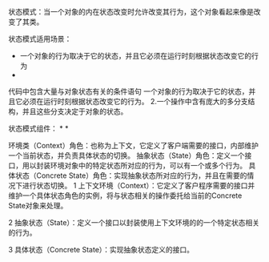 状态模式：当一个对象的内在状态改变时允许改变其行为，这个对象看起来像是改变了其类。

状态模式适用场景：
* 一个对象的行为取决于它的状态，并且它必须在运行时刻根据状态改变它的行为
* 
代码中包含大量与对象状态有关的条件语句
一个对象的行为取决于它的状态，并且它必须在运行时刻根据状态改变它的行为。
2.一个操作中含有庞大的多分支结构，并且这些分支决定于对象的状态。

状态模式组件：
* 
* 

环境类（Context）角色：也称为上下文，它定义了客户端需要的接口，内部维护一个当前状态，并负责具体状态的切换。
抽象状态（State）角色：定义一个接口，用以封装环境对象中的特定状态所对应的行为，可以有一个或多个行为。
具体状态（Concrete State）角色：实现抽象状态所对应的行为，并且在需要的情况下进行状态切换。
1 上下文环境（Context）：它定义了客户程序需要的接口并维护一个具体状态角色的实例，将与状态相关的操作委托给当前的Concrete State对象来处理。

2 抽象状态（State）：定义一个接口以封装使用上下文环境的的一个特定状态相关的行为。

3 具体状态（Concrete State）：实现抽象状态定义的接口。

